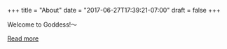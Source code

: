+++
title = "About"
date = "2017-06-27T17:39:21-07:00"
draft = false
+++

Welcome to Goddess!～

[Read more](./en/about_detail)